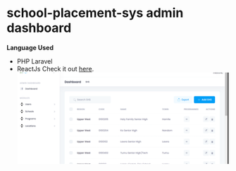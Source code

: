 
# school-placement-sys admin dashboard

**Language Used**
- PHP Laravel
- ReactJs
Check it out [here](http://schools.nuset.info/school/shs).
![dashboard screenshot](admin_dashboard.PNG)


